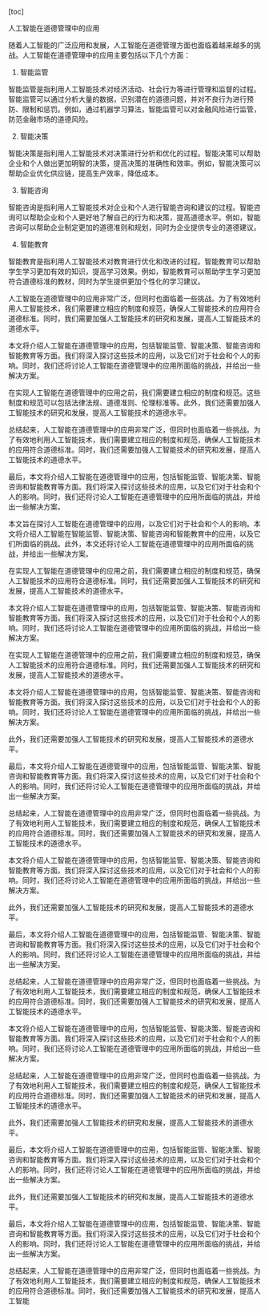 
[toc]                    
                
                
人工智能在道德管理中的应用

随着人工智能的广泛应用和发展，人工智能在道德管理方面也面临着越来越多的挑战。人工智能在道德管理中的应用主要包括以下几个方面：

1. 智能监管

智能监管是指利用人工智能技术对经济活动、社会行为等进行管理和监督的过程。智能监管可以通过分析大量的数据，识别潜在的道德问题，并对不良行为进行预防、限制和惩罚。例如，通过机器学习算法，智能监管可以对金融风险进行监管，防范金融市场的道德风险。

2. 智能决策

智能决策是指利用人工智能技术对决策进行分析和优化的过程。智能决策可以帮助企业和个人做出更加明智的决策，提高决策的准确性和效率。例如，智能决策可以帮助企业优化供应链，提高生产效率，降低成本。

3. 智能咨询

智能咨询是指利用人工智能技术对企业和个人进行智能咨询和建议的过程。智能咨询可以帮助企业和个人更好地了解自己的行为和决策，提高道德水平。例如，智能咨询可以帮助企业制定更加的道德准则和规划，同时为企业提供专业的道德建议。

4. 智能教育

智能教育是指利用人工智能技术对教育进行优化和改进的过程。智能教育可以帮助学生学习更加有效的知识，提高学习效果。例如，智能教育可以帮助学生学习更加符合道德标准的教材，同时为学生提供更加个性化的学习建议。

人工智能在道德管理中的应用非常广泛，但同时也面临着一些挑战。为了有效地利用人工智能技术，我们需要建立相应的制度和规范，确保人工智能技术的应用符合道德标准。同时，我们需要加强人工智能技术的研究和发展，提高人工智能技术的道德水平。

本文将介绍人工智能在道德管理中的应用，包括智能监管、智能决策、智能咨询和智能教育等方面。我们将深入探讨这些技术的应用，以及它们对于社会和个人的影响。同时，我们还将讨论人工智能在道德管理中的应用所面临的挑战，并给出一些解决方案。

在实现人工智能在道德管理中的应用之前，我们需要建立相应的制度和规范。这些制度和规范可以包括法律法规、道德准则、伦理标准等。此外，我们还需要加强人工智能技术的研究和发展，提高人工智能技术的道德水平。

总结起来，人工智能在道德管理中的应用非常广泛，但同时也面临着一些挑战。为了有效地利用人工智能技术，我们需要建立相应的制度和规范，确保人工智能技术的应用符合道德标准。同时，我们还需要加强人工智能技术的研究和发展，提高人工智能技术的道德水平。

最后，本文将介绍人工智能在道德管理中的应用，包括智能监管、智能决策、智能咨询和智能教育等方面。我们将深入探讨这些技术的应用，以及它们对于社会和个人的影响。同时，我们还将讨论人工智能在道德管理中的应用所面临的挑战，并给出一些解决方案。

本文旨在探讨人工智能在道德管理中的应用，以及它们对于社会和个人的影响。本文将介绍人工智能在智能监管、智能决策、智能咨询和智能教育中的应用，以及它们所面临的挑战。此外，本文还将讨论人工智能在道德管理中的应用所面临的挑战，并给出一些解决方案。

在实现人工智能在道德管理中的应用之前，我们需要建立相应的制度和规范，确保人工智能技术的应用符合道德标准。同时，我们还需要加强人工智能技术的研究和发展，提高人工智能技术的道德水平。

本文将介绍人工智能在道德管理中的应用，包括智能监管、智能决策、智能咨询和智能教育等方面。我们将深入探讨这些技术的应用，以及它们对于社会和个人的影响。同时，我们还将讨论人工智能在道德管理中的应用所面临的挑战，并给出一些解决方案。

在实现人工智能在道德管理中的应用之前，我们需要建立相应的制度和规范，确保人工智能技术的应用符合道德标准。同时，我们还需要加强人工智能技术的研究和发展，提高人工智能技术的道德水平。

本文将介绍人工智能在道德管理中的应用，包括智能监管、智能决策、智能咨询和智能教育等方面。我们将深入探讨这些技术的应用，以及它们对于社会和个人的影响。同时，我们还将讨论人工智能在道德管理中的应用所面临的挑战，并给出一些解决方案。

此外，我们还需要加强人工智能技术的研究和发展，提高人工智能技术的道德水平。

最后，本文将介绍人工智能在道德管理中的应用，包括智能监管、智能决策、智能咨询和智能教育等方面。我们将深入探讨这些技术的应用，以及它们对于社会和个人的影响。同时，我们还将讨论人工智能在道德管理中的应用所面临的挑战，并给出一些解决方案。

总结起来，人工智能在道德管理中的应用非常广泛，但同时也面临着一些挑战。为了有效地利用人工智能技术，我们需要建立相应的制度和规范，确保人工智能技术的应用符合道德标准。同时，我们还需要加强人工智能技术的研究和发展，提高人工智能技术的道德水平。

本文将介绍人工智能在道德管理中的应用，包括智能监管、智能决策、智能咨询和智能教育等方面。我们将深入探讨这些技术的应用，以及它们对于社会和个人的影响。同时，我们还将讨论人工智能在道德管理中的应用所面临的挑战，并给出一些解决方案。

此外，我们还需要加强人工智能技术的研究和发展，提高人工智能技术的道德水平。

最后，本文将介绍人工智能在道德管理中的应用，包括智能监管、智能决策、智能咨询和智能教育等方面。我们将深入探讨这些技术的应用，以及它们对于社会和个人的影响。同时，我们还将讨论人工智能在道德管理中的应用所面临的挑战，并给出一些解决方案。

总结起来，人工智能在道德管理中的应用非常广泛，但同时也面临着一些挑战。为了有效地利用人工智能技术，我们需要建立相应的制度和规范，确保人工智能技术的应用符合道德标准。同时，我们还需要加强人工智能技术的研究和发展，提高人工智能技术的道德水平。

本文将介绍人工智能在道德管理中的应用，包括智能监管、智能决策、智能咨询和智能教育等方面。我们将深入探讨这些技术的应用，以及它们对于社会和个人的影响。同时，我们还将讨论人工智能在道德管理中的应用所面临的挑战，并给出一些解决方案。

总结起来，人工智能在道德管理中的应用非常广泛，但同时也面临着一些挑战。为了有效地利用人工智能技术，我们需要建立相应的制度和规范，确保人工智能技术的应用符合道德标准。同时，我们还需要加强人工智能技术的研究和发展，提高人工智能技术的道德水平。

此外，我们还需要加强人工智能技术的研究和发展，提高人工智能技术的道德水平。

最后，本文将介绍人工智能在道德管理中的应用，包括智能监管、智能决策、智能咨询和智能教育等方面。我们将深入探讨这些技术的应用，以及它们对于社会和个人的影响。同时，我们还将讨论人工智能在道德管理中的应用所面临的挑战，并给出一些解决方案。

此外，我们还需要加强人工智能技术的研究和发展，提高人工智能技术的道德水平。

最后，本文将介绍人工智能在道德管理中的应用，包括智能监管、智能决策、智能咨询和智能教育等方面。我们将深入探讨这些技术的应用，以及它们对于社会和个人的影响。同时，我们还将讨论人工智能在道德管理中的应用所面临的挑战，并给出一些解决方案。

总结起来，人工智能在道德管理中的应用非常广泛，但同时也面临着一些挑战。为了有效地利用人工智能技术，我们需要建立相应的制度和规范，确保人工智能技术的应用符合道德标准。同时，我们还需要加强人工智能技术的研究和发展，提高人工智能

